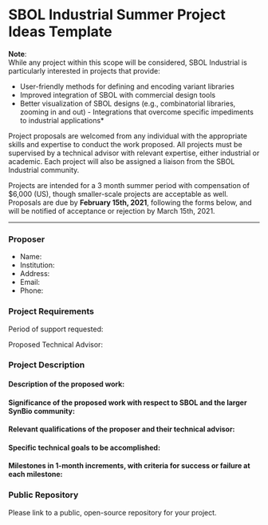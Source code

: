 # SBOL Industrial Summer Project Ideas Template

**Note**:  
While any project within this scope will be considered, SBOL Industrial is particularly interested in projects that provide:
- User-friendly methods for defining and encoding variant libraries
- Improved integration of SBOL with commercial design tools
- Better visualization of SBOL designs (e.g., combinatorial libraries, zooming in and out) - Integrations that overcome specific impediments to industrial applications*

Project proposals are welcomed from any individual with the appropriate skills and expertise to conduct the work proposed. All projects must be supervised by a technical advisor with relevant expertise, either industrial or academic. Each project will also be assigned a liaison from the SBOL Industrial community.

Projects are intended for a 3 month summer period with compensation of $6,000 (US), though smaller-scale projects are acceptable as well. Proposals are due by **February 15th, 2021**, following the forms below, and will be notified of acceptance or rejection by March 15th, 2021.

---

### Proposer
- Name: 
- Institution: 
- Address: 
- Email: 
- Phone: 


### Project Requirements
Period of support requested: 

Proposed Technical Advisor: 

### Project Description
#### Description of the proposed work: 
#### Significance of the proposed work with respect to SBOL and the larger SynBio community:
#### Relevant qualifications of the proposer and their technical advisor:
#### Specific technical goals to be accomplished:
#### Milestones in 1-month increments, with criteria for success or failure at each milestone:


### Public Repository
Please link to a public, open-source repository for your project. 

